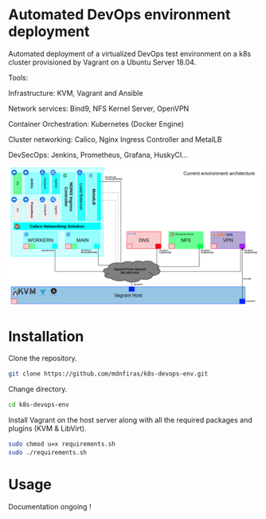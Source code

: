 # Automated DevOps environment deployment

Automated deployment of a virtualized DevOps test environment on a k8s cluster provisioned by Vagrant on a Ubuntu Server 18.04.

Tools:

Infrastructure:				KVM, Vagrant and Ansible

Network services:			Bind9, NFS Kernel Server, OpenVPN

Container Orchestration:	Kubernetes (Docker Engine)

Cluster networking:		    Calico, Nginx Ingress Controller and MetalLB

DevSecOps:				    Jenkins, Prometheus, Grafana, HuskyCI…


<img src='readme/arch.png' style="display:inline-block">

# Installation

Clone the repository.

```bash
git clone https://github.com/mdnfiras/k8s-devops-env.git
```

Change directory.

```bash
cd k8s-devops-env
```

Install Vagrant on the host server along with all the required packages and plugins (KVM & LibVirt).


```bash
sudo chmod u=x requirements.sh
sudo ./requirements.sh
```

# Usage

Documentation ongoing !